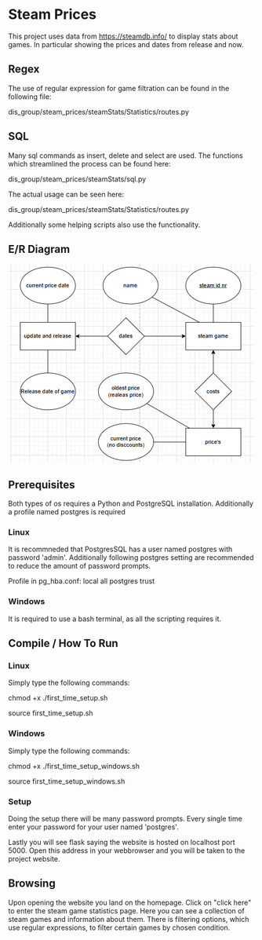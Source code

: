 # Steam Prices

This project uses data from https://steamdb.info/ to display stats about games. In particular showing the prices and dates from release and now.

## Regex

The use of regular expression for game filtration can be found in the following file:

dis_group/steam_prices/steamStats/Statistics/routes.py

## SQL

Many sql commands as insert, delete and select are used. The functions which streamlined the process can be found here:

dis_group/steam_prices/steamStats/sql.py

The actual usage can be seen here:

dis_group/steam_prices/steamStats/Statistics/routes.py

Additionally some helping scripts also use the functionality.

## E/R Diagram

![E/R Diagram](schema.png)

##  Prerequisites

Both types of os requires a Python and PostgreSQL installation. Additionally a profile named postgres is required

### Linux

It is recommneded that PostgresSQL has a user named postgres with password 'admin'. Additionally following postgres setting are recommended to reduce the amount of password prompts.

Profile in pg_hba.conf:
local   all             postgres                                trust

### Windows

It is required to use a bash terminal, as all the scripting requires it.

## Compile / How To Run

### Linux
Simply type the following commands:

chmod +x ./first_time_setup.sh

source first_time_setup.sh

### Windows

Simply type the following commands:

chmod +x ./first_time_setup_windows.sh

source first_time_setup_windows.sh

### Setup

Doing the setup there will be many password prompts. Every single time enter your password for your user named 'postgres'.

Lastly you will see flask saying the website is hosted on localhost port 5000. Open this address in your webbrowser and you will be taken to the project website.

## Browsing

Upon opening the website you land on the homepage. Click on "click here" to enter the steam game statistics page. Here you can see a collection of steam games and information about them. There is filtering options, which use regular expressions, to filter certain games by chosen condition.